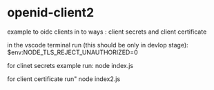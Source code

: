 # openid-client2
example to oidc clients in to ways : client secrets and client certificate  

in the vscode terminal run (this should be only in devlop stage): $env:NODE_TLS_REJECT_UNAUTHORIZED=0 

for clinet secrets example run:
node index.js

for client certificate run"
node index2.js
